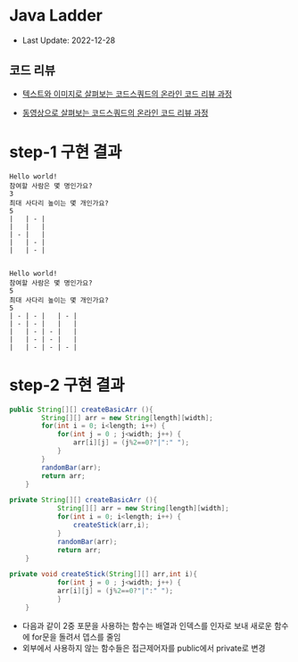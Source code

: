 # Java Ladder

- Last Update: 2022-12-28

## 코드 리뷰

* [텍스트와 이미지로 살펴보는 코드스쿼드의 온라인 코드 리뷰 과정](https://github.com/code-squad/codesquad-docs/blob/master/codereview/README.md)

* [동영상으로 살펴보는 코드스쿼드의 온라인 코드 리뷰 과정](https://youtube.com/watch?v=lFinZfu3QO0&si=EnSIkaIECMiOmarE)

# step-1 구현 결과
```
Hello world!
참여할 사람은 몇 명인가요?
3
최대 사다리 높이는 몇 개인가요?
5
|   | - | 
|   |   | 
| - |   | 
|   | - | 
|   | - | 


Hello world!
참여할 사람은 몇 명인가요?
5
최대 사다리 높이는 몇 개인가요?
5
| - | - |   | - | 
| - | - |   |   | 
|   | - | - |   | 
|   | - | - |   | 
|   | - | - | - | 

```

# step-2 구현 결과

```java
public String[][] createBasicArr (){
        String[][] arr = new String[length][width];
        for(int i = 0; i<length; i++) {
            for(int j = 0 ; j<width; j++) {
                arr[i][j] = (j%2==0?"|":" ");
            }
        }
        randomBar(arr);
        return arr;
    }
```

```java
private String[][] createBasicArr (){
            String[][] arr = new String[length][width];
            for(int i = 0; i<length; i++) {
                createStick(arr,i);
            }
            randomBar(arr);
            return arr;
    }

private void createStick(String[][] arr,int i){
            for(int j = 0 ; j<width; j++) {
            arr[i][j] = (j%2==0?"|":" ");
            }
    }
```
- 다음과 같이 2중 포문을 사용하는 함수는 배열과 인덱스를 인자로 보내 새로운 함수에 for문을 돌려서 뎁스를 줄임
- 외부에서 사용하지 않는 함수들은 접근제어자를 public에서 private로 변경
